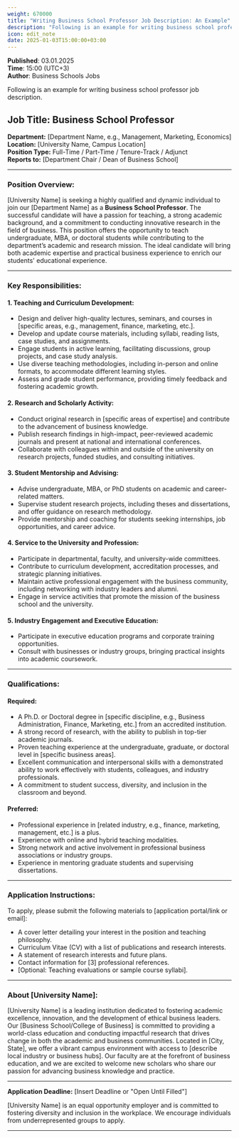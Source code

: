 ```yaml
---
weight: 670000
title: "Writing Business School Professor Job Description: An Example"
description: "Following is an example for writing business school professor job description."
icon: edit_note
date: 2025-01-03T15:00:00+03:00
---
```


**Published**: 03.01.2025 <br> **Time**: 15:00 (UTC+3) <br> **Author**: Business Schools Jobs

Following is an example for writing business school professor job description.

## Job Title: Business School Professor

**Department:** [Department Name, e.g., Management, Marketing, Economics]  
**Location:** [University Name, Campus Location]  
**Position Type:** Full-Time / Part-Time / Tenure-Track / Adjunct  
**Reports to:** [Department Chair / Dean of Business School]  

---

### Position Overview:

[University Name] is seeking a highly qualified and dynamic individual to join our [Department Name] as a **Business School Professor**. The successful candidate will have a passion for teaching, a strong academic background, and a commitment to conducting innovative research in the field of business. This position offers the opportunity to teach undergraduate, MBA, or doctoral students while contributing to the department’s academic and research mission. The ideal candidate will bring both academic expertise and practical business experience to enrich our students' educational experience.

---

### Key Responsibilities:

#### 1. Teaching and Curriculum Development:
- Design and deliver high-quality lectures, seminars, and courses in [specific areas, e.g., management, finance, marketing, etc.].
- Develop and update course materials, including syllabi, reading lists, case studies, and assignments.
- Engage students in active learning, facilitating discussions, group projects, and case study analysis.
- Use diverse teaching methodologies, including in-person and online formats, to accommodate different learning styles.
- Assess and grade student performance, providing timely feedback and fostering academic growth.

#### 2. Research and Scholarly Activity:
- Conduct original research in [specific areas of expertise] and contribute to the advancement of business knowledge.
- Publish research findings in high-impact, peer-reviewed academic journals and present at national and international conferences.
- Collaborate with colleagues within and outside of the university on research projects, funded studies, and consulting initiatives.

#### 3. Student Mentorship and Advising:
- Advise undergraduate, MBA, or PhD students on academic and career-related matters.
- Supervise student research projects, including theses and dissertations, and offer guidance on research methodology.
- Provide mentorship and coaching for students seeking internships, job opportunities, and career advice.

#### 4. Service to the University and Profession:
- Participate in departmental, faculty, and university-wide committees.
- Contribute to curriculum development, accreditation processes, and strategic planning initiatives.
- Maintain active professional engagement with the business community, including networking with industry leaders and alumni.
- Engage in service activities that promote the mission of the business school and the university.

#### 5. Industry Engagement and Executive Education:
- Participate in executive education programs and corporate training opportunities.
- Consult with businesses or industry groups, bringing practical insights into academic coursework.

---

### Qualifications:

#### Required:
- A Ph.D. or Doctoral degree in [specific discipline, e.g., Business Administration, Finance, Marketing, etc.] from an accredited institution.
- A strong record of research, with the ability to publish in top-tier academic journals.
- Proven teaching experience at the undergraduate, graduate, or doctoral level in [specific business areas].
- Excellent communication and interpersonal skills with a demonstrated ability to work effectively with students, colleagues, and industry professionals.
- A commitment to student success, diversity, and inclusion in the classroom and beyond.

#### Preferred:
- Professional experience in [related industry, e.g., finance, marketing, management, etc.] is a plus.
- Experience with online and hybrid teaching modalities.
- Strong network and active involvement in professional business associations or industry groups.
- Experience in mentoring graduate students and supervising dissertations.

---

### Application Instructions:

To apply, please submit the following materials to [application portal/link or email]:
- A cover letter detailing your interest in the position and teaching philosophy.
- Curriculum Vitae (CV) with a list of publications and research interests.
- A statement of research interests and future plans.
- Contact information for [3] professional references.
- [Optional: Teaching evaluations or sample course syllabi].

---

### About [University Name]:

[University Name] is a leading institution dedicated to fostering academic excellence, innovation, and the development of ethical business leaders. Our [Business School/College of Business] is committed to providing a world-class education and conducting impactful research that drives change in both the academic and business communities. Located in [City, State], we offer a vibrant campus environment with access to [describe local industry or business hubs]. Our faculty are at the forefront of business education, and we are excited to welcome new scholars who share our passion for advancing business knowledge and practice.

---

**Application Deadline:** [Insert Deadline or "Open Until Filled"]

[University Name] is an equal opportunity employer and is committed to fostering diversity and inclusion in the workplace. We encourage individuals from underrepresented groups to apply.

---
